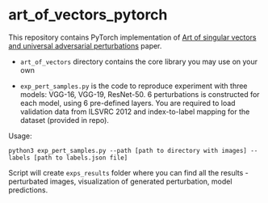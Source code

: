 # art_of_vectors_pytorch


This repository contains PyTorch implementation of 
[Art of singular vectors and universal adversarial perturbations](https://arxiv.org/pdf/1709.03582.pdf) paper.

* `art_of_vectors` directory contains the core library you may use on your own

* `exp_pert_samples.py` is the code to reproduce experiment with three models: VGG-16, VGG-19, ResNet-50.
6 perturbations is constructed for each model, using 6 pre-defined layers. 
You are required to load validation data from ILSVRC 2012 and index-to-label mapping for the dataset (provided in repo).

Usage:
```
python3 exp_pert_samples.py --path [path to directory with images] --labels [path to labels.json file]
```
Script will create `exps_results` folder where you can find all the results - perturbated images, visualization of generated perturbation, model predictions.
